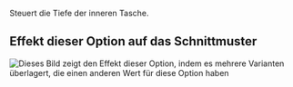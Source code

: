 Steuert die Tiefe der inneren Tasche.

## Effekt dieser Option auf das Schnittmuster

![Dieses Bild zeigt den Effekt dieser Option, indem es mehrere Varianten überlagert, die einen anderen Wert für diese Option haben](carlita_innerpocketdepth_sample.svg "Effekt dieser Option auf das Schnittmuster")
